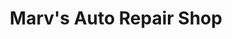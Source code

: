 ---
title: "Marv's Auto Repair Shop"
url: /binghamton/marvs-auto-repair-shop/
shop: Autowerkstatt
---
